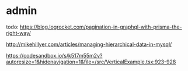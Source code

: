 # admin

todo:
 https://blog.logrocket.com/pagination-in-graphql-with-prisma-the-right-way/


http://mikehillyer.com/articles/managing-hierarchical-data-in-mysql/


https://codesandbox.io/s/k517m55m2v?autoresize=1&hidenavigation=1&file=/src/VerticalExample.tsx:923-928

